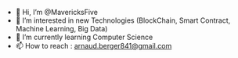 - 👋 Hi, I’m @MavericksFive
- 👀 I’m interested in new Technologies (BlockChain, Smart Contract, Machine Learning, Big Data)
- 🌱 I’m currently learning Computer Science
- 📫 How to reach : arnaud.berger841@gmail.com

<!---
MavericksFive/MavericksFive is a ✨ special ✨ repository because its `README.md` (this file) appears on your GitHub profile.
You can click the Preview link to take a look at your changes.
--->

